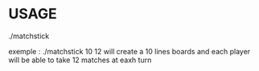 # USAGE
./matchstick <number of lines> <max number of matchstick at each turn>

exemple : ./matchstick 10 12 will create a 10 lines boards and each player will be able to take 12 matches at eaxh turn
